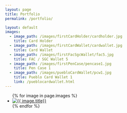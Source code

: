 ```yaml
---
layout: page
title: Portfolio
permalink: /portfolio/

layout: default
images:
  - image_path: /images/firstCardHolder/cardholder.jpg
    title: Card Holder
  - image_path: /images/firstCardWallet/cardwallet.jpg
    title: Card Wallet
  - image_path: /images/firstFacSgcWallet/fac5.jpg
    title: FAC / SGC Wallet 5
  - image_path: /images/firstPenCase/pencase1.jpg
    title: Pen Case 1
  - image_path: /images/puebloCardWallet/pcw1.jpg
    title: Pueblo Card Wallet 1
	link: /pueblocardwallet.html
---
```


<ul class="portfolio">
  {% for image in page.images %}
    <li>
      <a href="{{ image.link }}">
        <img src="{{ image.image_path }}" alt="{{ image.title}}"/>
      </a>
    </li>
  {% endfor %}
</ul>
